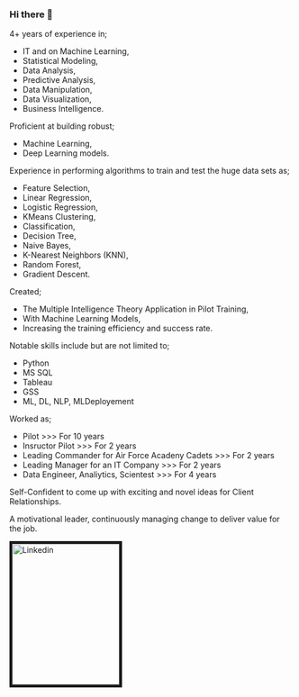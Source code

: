 ### Hi there 👋

4+ years of experience in;
  - IT and on Machine Learning,
  - Statistical Modeling,
  - Data Analysis,
  - Predictive Analysis,
  - Data Manipulation,
  - Data Visualization,
  - Business Intelligence.

Proficient at building robust;
  - Machine Learning,
  - Deep Learning models.

Experience in performing algorithms to train and test the huge data sets as;
  - Feature Selection,
  - Linear Regression,
  - Logistic Regression,
  - KMeans Clustering,
  - Classification,
  - Decision Tree,
  - Naive Bayes,
  - K-Nearest Neighbors (KNN),
  - Random Forest,
  - Gradient Descent.

Created;
  - The Multiple Intelligence Theory Application in Pilot Training,
  - With Machine Learning Models,
  - Increasing the training efficiency and success rate.

Notable skills include but are not limited to;
  - Python
  - MS SQL
  - Tableau
  - GSS
  - ML, DL, NLP, MLDeployement
 
Worked as;
  - Pilot >>> For 10 years
  - Insructor Pilot >>> For 2 years
  - Leading Commander for Air Force Acadeny Cadets >>> For 2 years
  - Leading Manager for an IT Company >>> For 2 years
  - Data Engineer, Analiytics, Scientest >>> For 4 years

Self-Confident to come up with exciting and novel ideas for Client Relationships.

A motivational leader, continuously managing change to deliver value for the job.

<a href="https://www.linkedin.com/in/enginabdan/" target="blank"><img src="https://user-images.githubusercontent.com/99399722/165002283-6a7e6b9e-70d3-443e-9ef3-88cc66b8d275.jpg" alt="Linkedin" width="190" height="250" border="5"></a>












